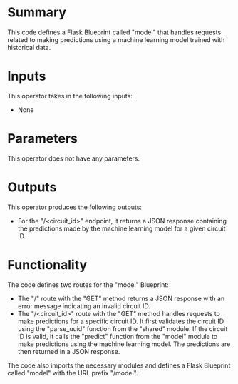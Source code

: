 # Summary
This code defines a Flask Blueprint called "model" that handles requests related to making predictions using a machine learning model trained with historical data.

# Inputs
This operator takes in the following inputs:
- None

# Parameters
This operator does not have any parameters.

# Outputs
This operator produces the following outputs:
- For the "/<circuit_id>" endpoint, it returns a JSON response containing the predictions made by the machine learning model for a given circuit ID.

# Functionality
The code defines two routes for the "model" Blueprint:
- The "/" route with the "GET" method returns a JSON response with an error message indicating an invalid circuit ID.
- The "/<circuit_id>" route with the "GET" method handles requests to make predictions for a specific circuit ID. It first validates the circuit ID using the "parse_uuid" function from the "shared" module. If the circuit ID is valid, it calls the "predict" function from the "model" module to make predictions using the machine learning model. The predictions are then returned in a JSON response.

The code also imports the necessary modules and defines a Flask Blueprint called "model" with the URL prefix "/model".
